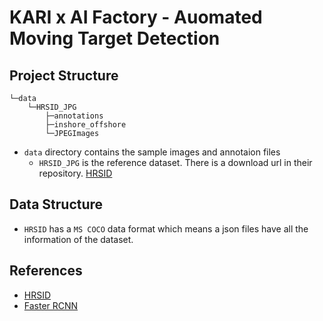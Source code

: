 # KARI x AI Factory - Auomated Moving Target Detection

## Project Structure

```angular2html
└─data
    └─HRSID_JPG
        ├─annotations
        ├─inshore_offshore
        └─JPEGImages
```

- `data` directory contains the sample images and annotaion files
    - `HRSID_JPG` is the reference dataset. There is a download url in their repository. [HRSID](https://github.com/chaozhong2010/HRSID)
## Data Structure
- `HRSID` has a `MS COCO` data format which means a json files have all the information of the dataset.


## References
- [HRSID](https://github.com/chaozhong2010/HRSID)
- [Faster RCNN](https://github.com/RockyXu66/Faster_RCNN_for_Open_Images_Dataset_Keras)